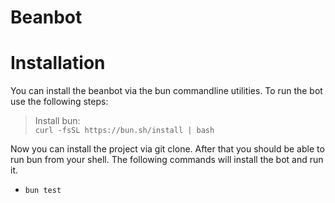 # Beanbot

# Installation
You can install the beanbot via the bun commandline utilities.
To run the bot use the following steps:

>Install bun: <br>
>`curl -fsSL https://bun.sh/install | bash`

Now you can install the project via git clone.
After that you should be able to run bun from your shell.
The following commands will install the bot and run it.

- `bun test`
